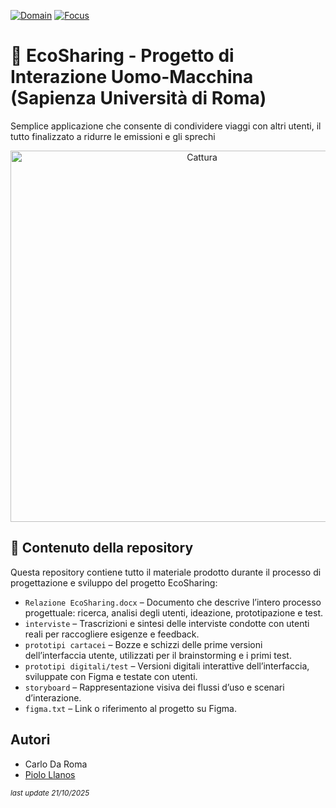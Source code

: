 [![Domain](https://img.shields.io/badge/domain-Interazione%20Uomo--Macchina-brightgreen)]()
[![Focus](https://img.shields.io/badge/focus-User%20Experience-blueviolet)]()

# 🌱 EcoSharing - Progetto di Interazione Uomo-Macchina (Sapienza Università di Roma)
Semplice applicazione che consente di condividere viaggi con altri utenti, il tutto finalizzato a ridurre le emissioni e gli sprechi

<p align="center">
  <img width="597" height="594" alt="Cattura" src="https://github.com/user-attachments/assets/2e4aff39-a1b8-4f74-9f30-90191e89bf62" />
</p>

## 📁 Contenuto della repository

Questa repository contiene tutto il materiale prodotto durante il processo di progettazione e sviluppo del progetto EcoSharing:

* `Relazione EcoSharing.docx` – Documento che descrive l’intero processo progettuale: ricerca, analisi degli utenti, ideazione, prototipazione e test.
* `interviste` – Trascrizioni e sintesi delle interviste condotte con utenti reali per raccogliere esigenze e feedback.
* `prototipi cartacei` – Bozze e schizzi delle prime versioni dell’interfaccia utente, utilizzati per il brainstorming e i primi test.
* `prototipi digitali/test` – Versioni digitali interattive dell’interfaccia, sviluppate con Figma e testate con utenti.
* `storyboard` – Rappresentazione visiva dei flussi d’uso e scenari d’interazione.
* `figma.txt` – Link o riferimento al progetto su Figma.

## Autori
- Carlo Da Roma
- [Piolo Llanos](https://github.com/pioloLlanos)


<sub><i>last update 21/10/2025</i></sub>

